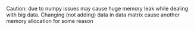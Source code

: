Caution: due to numpy issues may cause huge memory leak while dealing with big data. Changing (not adding) data in data matrix cause another memory allocation for some reason
